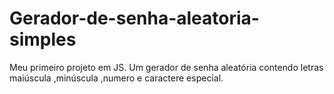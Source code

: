# Gerador-de-senha-aleatoria-simples
Meu primeiro projeto em JS. Um gerador de senha aleatória contendo letras maiúscula ,minúscula ,numero e caractere especial.
